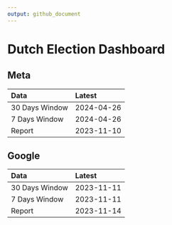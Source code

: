 ```yaml
---
output: github_document
---
```


# Dutch Election Dashboard



## Meta


|Data           |Latest     |
|:--------------|:----------|
|30 Days Window |2024-04-26 |
|7 Days Window  |2024-04-26 |
|Report         |2023-11-10 |

## Google


|Data           |Latest     |
|:--------------|:----------|
|30 Days Window |2023-11-11 |
|7 Days Window  |2023-11-11 |
|Report         |2023-11-14 |
